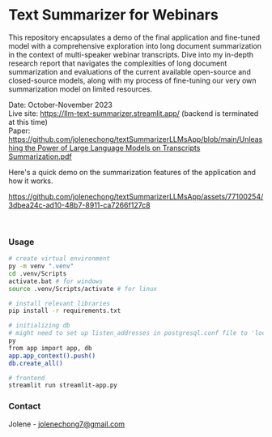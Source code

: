 # Text Summarizer for Webinars

This repository encapsulates a demo of the final application and fine-tuned model with a comprehensive exploration into long document summarization in the context of multi-speaker webinar transcripts. Dive into my in-depth research report that navigates the complexities of long document summarization and evaluations of the current available open-source and closed-source models, along with my process of fine-tuning our very own summarization model on limited resources.

Date: October-November 2023<br/>
Live site: https://llm-text-summarizer.streamlit.app/ (backend is terminated at this time)<br/>
Paper: [https://github.com/jolenechong/textSummarizerLLMsApp/blob/main/Unleashing the Power of Large Language Models on Transcripts Summarization.pdf](https://github.com/jolenechong/textSummarizerLLMsApp/blob/main/Unleashing%20the%20Power%20of%20Large%20Language%20Models%20on%20Transcripts%20Summarization.pdf)<br/>

Here's a quick demo on the summarization features of the application and how it works.<br/>

https://github.com/jolenechong/textSummarizerLLMsApp/assets/77100254/3dbea24c-ad10-48b7-8911-ca7266f127c8

<br/>

### Usage
```bash
# create virtual environment
py -m venv ".venv"
cd .venv/Scripts
activate.bat # for windows
source .venv/Scripts/activate # for linux

# install relevant libraries
pip install -r requirements.txt

# initializing db
# might need to set up listen_addresses in postgresql.conf file to 'localhost' if it's your first time running it
py
from app import app, db
app.app_context().push()
db.create_all()

# frontend
streamlit run streamlit-app.py
```


### Contact
Jolene - [jolenechong7@gmail.com](mailto:jolenechong7@gmail.com) <br>
